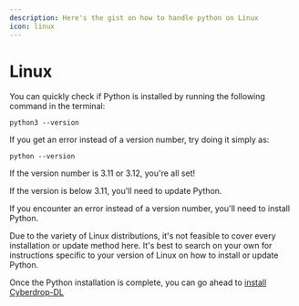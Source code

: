 ```yaml
---
description: Here's the gist on how to handle python on Linux
icon: linux
---
```


# Linux

You can quickly check if Python is installed by running the following command in the terminal:

```shell
python3 --version
```

If you get an error instead of a version number, try doing it simply as:

```shell
python --version
```

If the version number is 3.11 or 3.12, you're all set!

If the version is below 3.11, you'll need to update Python.

If you encounter an error instead of a version number, you'll need to install Python.

Due to the variety of Linux distributions, it's not feasible to cover every installation or update method here. It's best to search on your own for instructions specific to your version of Linux on how to install or update Python.

Once the Python installation is complete, you can go ahead to [install Cyberdrop-DL](../cyberdrop-dl-install.md)
